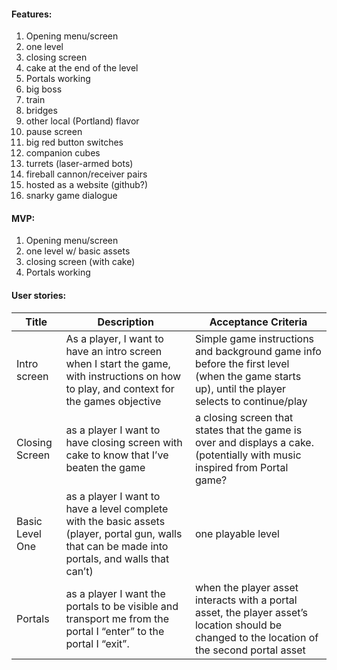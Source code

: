 #### Features: 
1. Opening menu/screen
2. one level
3. closing screen 
4. cake at the end of the level 
5. Portals working
6. big boss
7. train
8. bridges
9. other local (Portland) flavor
10. pause screen
11. big red button switches
12. companion cubes
13. turrets (laser-armed bots)
14. fireball cannon/receiver pairs
15. hosted as a website (github?)
16. snarky game dialogue

#### MVP:
1. Opening menu/screen
2. one level w/ basic assets
3. closing screen (with cake)
4. Portals working

#### User stories:

| Title | Description |  Acceptance Criteria |
| --- | ---- | ---------- |
| Intro screen | As a player, I want to have an intro screen when I start the game, with instructions on how to play, and context for the games objective | Simple game instructions and background game info before the first level (when the game starts up), until the player selects to continue/play|
| Closing Screen | as a player I want to have closing screen with cake to know that I’ve beaten the game | a closing screen that states that the game is over and displays a cake. (potentially with music inspired from Portal game? |
| Basic Level One | as a player I want to have a level complete with the basic assets (player, portal gun, walls that can be made into portals, and walls that can’t) | one playable level |
| Portals | as a player I want the portals to be visible and transport me from the portal I “enter” to the portal I “exit”. | when the player asset interacts with a portal asset, the player asset’s location should be changed to the location of the second portal asset |
 
